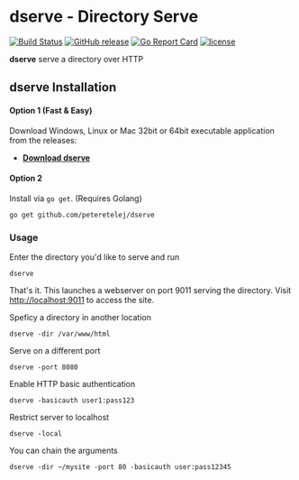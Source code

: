 # dserve - Directory Serve

[![Build Status](https://travis-ci.org/peteretelej/dserve.svg?branch=master)](https://travis-ci.org/peteretelej/dserve)
[![GitHub release](https://img.shields.io/github/release/peteretelej/dserve.svg)](https://github.com/peteretelej/dserve/releases)
[![Go Report Card](https://goreportcard.com/badge/peteretelej/dserve)](http://goreportcard.com/report/peteretelej/dserve)
[![license](https://img.shields.io/github/license/peteretelej/dserve.svg)](https://github.com/peteretelej/dserve/blob/master/LICENSE.md)

__dserve__ serve a directory over HTTP

## dserve Installation 

#### Option 1 (Fast & Easy)
Download Windows, Linux or Mac 32bit or 64bit executable application from the releases:

   - **[Download dserve](https://github.com/peteretelej/dserve/releases)**

#### Option 2
Install via `go get`. (Requires Golang)

```
go get github.com/peteretelej/dserve
```

### Usage
Enter the directory you'd like to serve and run
```
dserve
```

That's it. This launches a webserver on port 9011 serving the directory. Visit [http://localhost:9011](http://localhost:9011) to access the site.

Speficy a directory in another location
```
dserve -dir /var/www/html
```

Serve on a different port
```
dserve -port 8080
```

Enable HTTP basic authentication
```
dserve -basicauth user1:pass123
```

Restrict server to localhost
```
dserve -local
```

You can chain the arguments
```
dserve -dir ~/mysite -port 80 -basicauth user:pass12345
```

